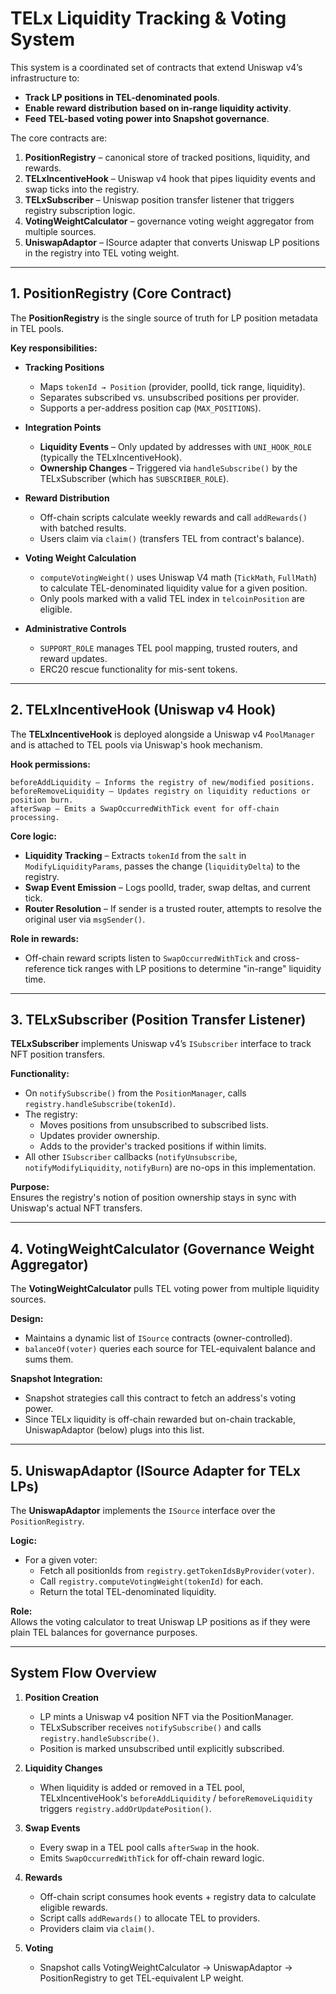 # TELx Liquidity Tracking & Voting System

This system is a coordinated set of contracts that extend Uniswap v4’s infrastructure to:

- **Track LP positions in TEL-denominated pools**.
- **Enable reward distribution based on in-range liquidity activity**.
- **Feed TEL-based voting power into Snapshot governance**.

The core contracts are:

1. **PositionRegistry** – canonical store of tracked positions, liquidity, and rewards.
2. **TELxIncentiveHook** – Uniswap v4 hook that pipes liquidity events and swap ticks into the registry.
3. **TELxSubscriber** – Uniswap position transfer listener that triggers registry subscription logic.
4. **VotingWeightCalculator** – governance voting weight aggregator from multiple sources.
5. **UniswapAdaptor** – ISource adapter that converts Uniswap LP positions in the registry into TEL voting weight.

---

## **1. PositionRegistry (Core Contract)**

The **PositionRegistry** is the single source of truth for LP position metadata in TEL pools.

**Key responsibilities:**

- **Tracking Positions**

  - Maps `tokenId → Position` (provider, poolId, tick range, liquidity).
  - Separates subscribed vs. unsubscribed positions per provider.
  - Supports a per-address position cap (`MAX_POSITIONS`).

- **Integration Points**

  - **Liquidity Events** – Only updated by addresses with `UNI_HOOK_ROLE` (typically the TELxIncentiveHook).
  - **Ownership Changes** – Triggered via `handleSubscribe()` by the TELxSubscriber (which has `SUBSCRIBER_ROLE`).

- **Reward Distribution**

  - Off-chain scripts calculate weekly rewards and call `addRewards()` with batched results.
  - Users claim via `claim()` (transfers TEL from contract's balance).

- **Voting Weight Calculation**

  - `computeVotingWeight()` uses Uniswap V4 math (`TickMath`, `FullMath`) to calculate TEL-denominated liquidity value for a given position.
  - Only pools marked with a valid TEL index in `telcoinPosition` are eligible.

- **Administrative Controls**
  - `SUPPORT_ROLE` manages TEL pool mapping, trusted routers, and reward updates.
  - ERC20 rescue functionality for mis-sent tokens.

---

## **2. TELxIncentiveHook (Uniswap v4 Hook)**

The **TELxIncentiveHook** is deployed alongside a Uniswap v4 `PoolManager` and is attached to TEL pools via Uniswap's hook mechanism.

**Hook permissions:**

```solidity
beforeAddLiquidity – Informs the registry of new/modified positions.
beforeRemoveLiquidity – Updates registry on liquidity reductions or position burn.
afterSwap – Emits a SwapOccurredWithTick event for off-chain processing.
```

**Core logic:**

- **Liquidity Tracking** – Extracts `tokenId` from the `salt` in `ModifyLiquidityParams`, passes the change (`liquidityDelta`) to the registry.
- **Swap Event Emission** – Logs poolId, trader, swap deltas, and current tick.
- **Router Resolution** – If sender is a trusted router, attempts to resolve the original user via `msgSender()`.

**Role in rewards:**

- Off-chain reward scripts listen to `SwapOccurredWithTick` and cross-reference tick ranges with LP positions to determine "in-range" liquidity time.

---

## **3. TELxSubscriber (Position Transfer Listener)**

**TELxSubscriber** implements Uniswap v4’s `ISubscriber` interface to track NFT position transfers.

**Functionality:**

- On `notifySubscribe()` from the `PositionManager`, calls `registry.handleSubscribe(tokenId)`.
- The registry:
  - Moves positions from unsubscribed to subscribed lists.
  - Updates provider ownership.
  - Adds to the provider's tracked positions if within limits.
- All other `ISubscriber` callbacks (`notifyUnsubscribe`, `notifyModifyLiquidity`, `notifyBurn`) are no-ops in this implementation.

**Purpose:**  
Ensures the registry's notion of position ownership stays in sync with Uniswap's actual NFT transfers.

---

## **4. VotingWeightCalculator (Governance Weight Aggregator)**

The **VotingWeightCalculator** pulls TEL voting power from multiple liquidity sources.

**Design:**

- Maintains a dynamic list of `ISource` contracts (owner-controlled).
- `balanceOf(voter)` queries each source for TEL-equivalent balance and sums them.

**Snapshot Integration:**

- Snapshot strategies call this contract to fetch an address's voting power.
- Since TELx liquidity is off-chain rewarded but on-chain trackable, UniswapAdaptor (below) plugs into this list.

---

## **5. UniswapAdaptor (ISource Adapter for TELx LPs)**

The **UniswapAdaptor** implements the `ISource` interface over the `PositionRegistry`.

**Logic:**

- For a given voter:
  - Fetch all positionIds from `registry.getTokenIdsByProvider(voter)`.
  - Call `registry.computeVotingWeight(tokenId)` for each.
  - Return the total TEL-denominated liquidity.

**Role:**  
Allows the voting calculator to treat Uniswap LP positions as if they were plain TEL balances for governance purposes.

---

## **System Flow Overview**

1. **Position Creation**

   - LP mints a Uniswap v4 position NFT via the PositionManager.
   - TELxSubscriber receives `notifySubscribe()` and calls `registry.handleSubscribe()`.
   - Position is marked unsubscribed until explicitly subscribed.

2. **Liquidity Changes**

   - When liquidity is added or removed in a TEL pool, TELxIncentiveHook's `beforeAddLiquidity` / `beforeRemoveLiquidity` triggers `registry.addOrUpdatePosition()`.

3. **Swap Events**

   - Every swap in a TEL pool calls `afterSwap` in the hook.
   - Emits `SwapOccurredWithTick` for off-chain reward logic.

4. **Rewards**

   - Off-chain script consumes hook events + registry data to calculate eligible rewards.
   - Script calls `addRewards()` to allocate TEL to providers.
   - Providers claim via `claim()`.

5. **Voting**
   - Snapshot calls VotingWeightCalculator → UniswapAdaptor → PositionRegistry to get TEL-equivalent LP weight.
